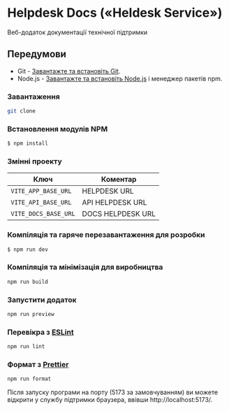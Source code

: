 # Helpdesk Docs («Heldesk Service»)

Веб-додаток документації технічної підтримки

## Передумови

- Git - [Завантажте та встановіть Git](https://git-scm.com/downloads).
- Node.js - [Завантажте та встановіть Node.js](https://nodejs.org/en/download/) і менеджер пакетів npm.

### Завантаження

```bash
git clone
```

### Встановлення модулів NPM

```bash
$ npm install
```

### Змінні проекту

| Ключ                 | Коментар          |
| -------------------- | ----------------- |
| `VITE_APP_BASE_URL`  | HELPDESK URL      |
| `VITE_API_BASE_URL`  | API HELPDESK URL  |
| `VITE_DOCS_BASE_URL` | DOCS HELPDESK URL |

### Компіляція та гаряче перезавантаження для розробки

```bash
$ npm run dev
```

### Компіляція та мінімізація для виробництва

```bash
npm run build
```

### Запустити додаток

```bash
npm run preview
```

### Перевікра з [ESLint](https://eslint.org/)

```bash
npm run lint
```

### Формат з [Prettier](https://prettier.io/)

```bash
npm run format
```

Після запуску програми на порту (5173 за замовчуванням) ви можете
відкрити у службу підтримки браузера, ввівши http://localhost:5173/.
